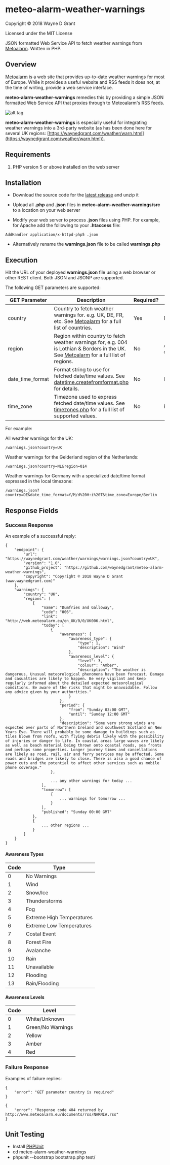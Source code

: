 # meteo-alarm-weather-warnings

Copyright © 2018 Wayne D Grant

Licensed under the MIT License

JSON formatted Web Service API to fetch weather warnings from [Metoalarm](http://www.meteoalarm.eu/). Written in PHP.

## Overview

[Metoalarm](http://www.meteoalarm.eu/) is a web site that provides up-to-date weather warnings for most of Europe. While it provides a useful website and RSS feeds it does not, at the time of writing, provide a web service interface.

**meteo-alarm-weather-warnings** remedies this by providing a simple JSON formatted Web Service API that proxies through to Meteoalarm's RSS feeds.

![alt tag](meteo-alarm-weather-warnings.png)

**meteo-alarm-weather-warnings** is especially useful for integrating weather warnings into a 3rd-party website (as has been done here for several UK regions: [https://waynedgrant.com/weather/warn.html](https://waynedgrant.com/weather/warn.html)).

## Requirements

1. PHP version 5 or above installed on the web server

## Installation

* Download the source code for the [latest release](https://github.com/waynedgrant/meteo-alarm-weather-warnings/releases) and unzip it

* Upload all **.php** and **.json** files in **meteo-alarm-weather-warnings/src** to a location on your web server

* Modify your web server to process **.json** files using PHP. For example, for Apache add the following to your **.htaccess** file:

```
AddHandler application/x-httpd-php5 .json
```

* Alternatively rename the **warnings.json** file to be called **warnings.php**

## Execution

Hit the URL of your deployed **warnings.json** file using a web browser or other REST client. Both JSON and JSONP are supported.

The following GET parameters are supported:

| GET Parameter    | Description                                                                                                                                                          | Required? | Default Value          |
|------------------|----------------------------------------------------------------------------------------------------------------------------------------------------------------------|-----------|------------------------|
| country          | Country to fetch weather warnings for. e.g. UK, DE, FR, etc. See [Metoalarm](http://www.meteoalarm.eu/) for a full list of countries.                                | Yes       | N/A                    |
| region           | Region within country to fetch weather warnings for, e.g. 004 is Lothian & Borders in the UK. See [Metoalarm](http://www.meteoalarm.eu/) for a full list of regions. | No        | All regions in country |
| date_time_format | Format string to use for fetched date/time values. See [datetime.createfromformat.php](http://php.net/manual/en/datetime.createfromformat.php) for details.          | No        | l H:i T                |
| time_zone        | Timezone used to express fetched date/time values. See [timezones.php](http://php.net/manual/en/timezones.php) for a full list of supported values.                  | No        | Europe/London          |

For example:

All weather warnings for the UK:

```
/warnings.json?country=UK
```

Weather warnings for the Gelderland region of the Netherlands:

```
/warnings.json?country=NL&region=014
```

Weather warnings for Germany with a specialized date/time format expressed in the local timezone:

```
/warnings.json?country=DE&date_time_format=Y/M/d%20H:i%20T&time_zone=Europe/Berlin
```

## Response Fields

### Success Response

An example of a successful reply:

```
{
    "endpoint": {
        "url": "https://waynedgrant.com/weather/warnings/warnings.json?country=UK",
        "version": "1.0",
        "github_project": "https://github.com/waynedgrant/meteo-alarm-weather-warnings",
        "copyright": "Copyright © 2018 Wayne D Grant (www.waynedgrant.com)"
    },
    "warnings": {
        "country": "UK",
        "regions": [
            {
                "name": "Dumfries and Galloway",
                "code": "006",
                "link": "http://web.meteoalarm.eu/en_UK/0/0/UK006.html",
                "today": [
                    {
                        "awareness": {
                            "awareness_type": {
                                "type": 1,
                                "description": "Wind"
                            },
                            "awareness_level": {
                                "level": 3,
                                "colour": "Amber",
                                "description": "The weather is dangerous. Unusual meteorological phenomena have been forecast. Damage and casualties are likely to happen. Be very vigilant and keep regularly informed about the detailed expected meteorological conditions. Be aware of the risks that might be unavoidable. Follow any advice given by your authorities."
                            }
                        },
                        "period": {
                            "from": "Sunday 03:00 GMT",
                            "until": "Sunday 12:00 GMT"
                        },
                        "description": "Some very strong winds are expected over parts of Northern Ireland and southwest Scotland on New Years Eve. There will probably be some damage to buildings such as tiles blown from roofs, with flying debris likely with the possibility of injuries or danger to life. In coastal areas large waves are likely as well as beach material being thrown onto coastal roads, sea fronts and perhaps some properties. Longer journey times and cancellations are likely as road, rail, air and ferry services may be affected. Some roads and bridges are likely to close. There is also a good chance of power cuts and the potential to affect other services such as mobile phone coverage."
                    },

                    ... any other warnings for today ...
                ],
                "tomorrow": [
                    {
                        ... warnings for tomorrow ...
                    }
                ],
                "published": "Sunday 00:00 GMT"
            },
            {
                ... other regions ...
            }
        ]
    }
}
```

#### Awareness Types

| Code | Type                      |
|------|---------------------------|
| 0    | No Warnings               |
| 1    | Wind                      |
| 2    | Snow/Ice                  |
| 3    | Thunderstorms             |
| 4    | Fog                       |
| 5    | Extreme High Temperatures |
| 6    | Extreme Low Temperatures  |
| 7    | Costal Event              |
| 8    | Forest Fire               |
| 9    | Avalanche                 |
| 10   | Rain                      |
| 11   | Unavailable               |
| 12   | Flooding                  |
| 13   | Rain/Flooding             |

#### Awareness Levels

| Code | Level             |
|------|-------------------|
| 0    | White/Unknown     |
| 1    | Green/No Warnings |
| 2    | Yellow            |
| 3    | Amber             |
| 4    | Red               |

### Failure Response

Examples of failure replies:

```
{
    "error": "GET parameter country is required"
}
```

```
{
    "error": "Response code 404 returned by http://www.meteoalarm.eu/documents/rss/NARNIA.rss"
}
```

## Unit Testing

* Install [PHPUnit](https://phpunit.de/)
* cd meteo-alarm-weather-warnings
* phpunit --bootstrap bootstrap.php test/

